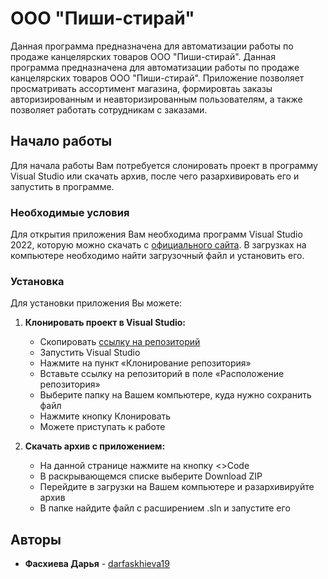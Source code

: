 # ООО "Пиши-стирай"
Данная программа предназначена для автоматизации работы по продаже канцелярских товаров ООО "Пиши-стирай". Данная программа предназначена для автоматизации работы по продаже канцелярских товаров ООО "Пиши-стирай". Приложение позволяет просматривать ассортимент магазина, формировтаь заказы авторизированным и неавторизированным пользователям, а также позволяет работать сотрудникам с заказами.

## Начало работы
Для начала работы Вам потребуется слонировать проект в программу Visual Studio или скачать архив, после чего разархивировать его и запустить в программе.

### Необходимые условия
Для открытия приложения Вам необходима программ Visual Studio 2022, которую можно скачать с [официального сайта](https://visualstudio.microsoft.com/ru/downloads/?sku=community&clcid=0x409). В загрузках на компьютере необходимо найти загрузочный файл и установить его.

### Установка
Для установки приложения Вы можете:
1. **Клонировать проект в Visual Studio:**
	* Скопировать [ссылку на репозиторий](https://github.com/darfaskhieva19/WriteErase.git)
	* Запустить Visual Studio
	* Нажмите на пункт «Клонирование репозитория»
	* Вставьте ссылку на репозиторий в поле «Расположение репозитория»
	* Выберите папку на Вашем компьютере, куда нужно сохранить файл 
	* Нажмите кнопку Клонировать 
	* Можете приступать к работе
2. **Скачать архив c приложением:**

    * На данной странице нажмите на кнопку <>Code 
    * В раскрывающемся списке выберите Download ZIP 
    * Перейдите в загрузки на Вашем компьютере и разархивируйте архив 
    * В папке найдите файл с расширением .sln и запустите его
## Авторы

* **Фасхиева Дарья** - [darfaskhieva19](https://github.com/darfaskhieva19)
